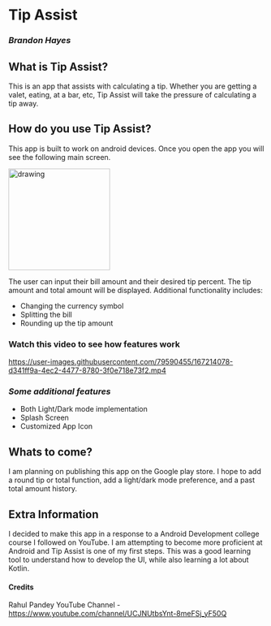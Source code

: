 # Tip Assist
### _Brandon Hayes_

## **What is Tip Assist?**
This is an app that assists with calculating a tip. Whether you are getting a valet, eating, at a bar, etc, Tip Assist will
take the pressure of calculating a tip away. 

## **How do you use Tip Assist?**
This app is built to work on android devices. Once you open the app you will see the following main screen.

<img src="https://user-images.githubusercontent.com/79590455/167200283-53f77122-a4f3-4d32-bad1-3b743b4fb030.PNG" alt="drawing" width="200"/>

The user can input their bill amount and their desired tip percent. The tip amount and total amount will be displayed. Additional functionality includes: 
* Changing the currency symbol
* Splitting the bill
* Rounding up the tip amount

### **Watch this video to see how features work**

https://user-images.githubusercontent.com/79590455/167214078-d341ff9a-4ec2-4477-8780-3f0e718e73f2.mp4

### *Some additional features*
* Both Light/Dark mode implementation
* Splash Screen
* Customized App Icon

## **Whats to come?**
I am planning on publishing this app on the Google play store. I hope to add a round tip or total function, add a light/dark mode preference, and a past total amount history. 

## **Extra Information**
I decided to make this app in a response to a Android Development college course I followed on YouTube. I am attempting to become more proficient at Android and Tip Assist is one of my first steps. This was a good learning tool to understand how to develop the UI, while also learning a lot about Kotlin. 


#### Credits
Rahul Pandey YouTube Channel - https://www.youtube.com/channel/UCJNUtbsYnt-8meFSj_yF50Q


